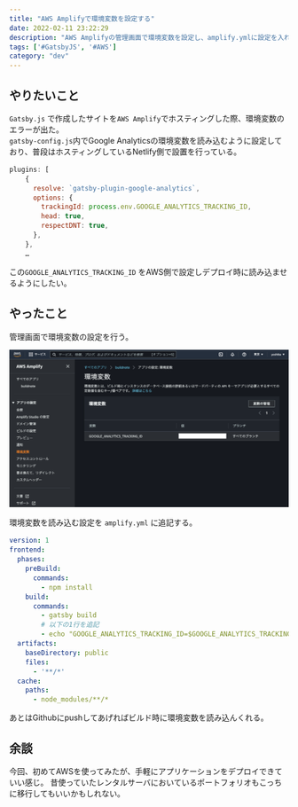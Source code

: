 ```yaml
---
title: "AWS Amplifyで環境変数を設定する"
date: 2022-02-11 23:22:29
description: "AWS Amplifyの管理画面で環境変数を設定し、amplify.ymlに設定を入れればOK"
tags: ['#GatsbyJS', '#AWS']
category: "dev"
---
```

## やりたいこと
`Gatsby.js` で作成したサイトを`AWS Amplify`でホスティングした際、環境変数のエラーが出た。  
`gatsby-config.js`内でGoogle Analyticsの環境変数を読み込むように設定しており、普段はホスティングしているNetlify側で設置を行っている。

```js:title=gatsby-config.js
plugins: [
    {
      resolve: `gatsby-plugin-google-analytics`,
      options: {
        trackingId: process.env.GOOGLE_ANALYTICS_TRACKING_ID,
        head: true,
        respectDNT: true,
      },
    },
    …
```

この`GOOGLE_ANALYTICS_TRACKING_ID` をAWS側で設定しデプロイ時に読み込ませるようにしたい。

## やったこと
管理画面で環境変数の設定を行う。

![AWS管理画面](./aws.png)

環境変数を読み込む設定を `amplify.yml` に追記する。

```yml:title=amplify.yml
version: 1
frontend:
  phases:
    preBuild:
      commands:
        - npm install
    build:
      commands:
        - gatsby build
        # 以下の1行を追記
        - echo "GOOGLE_ANALYTICS_TRACKING_ID=$GOOGLE_ANALYTICS_TRACKING_ID" >> .env
  artifacts:
    baseDirectory: public
    files:
      - '**/*'
  cache:
    paths:
      - node_modules/**/*
```

あとはGithubにpushしてあげればビルド時に環境変数を読み込んくれる。

## 余談
今回、初めてAWSを使ってみたが、手軽にアプリケーションをデプロイできていい感じ。
昔使っていたレンタルサーバにおいているポートフォリオもこっちに移行してもいいかもしれない。  
